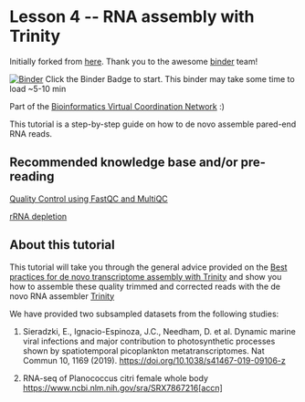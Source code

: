 # Lesson 4 -- RNA assembly with Trinity

Initially forked from [here](https://github.com/binder-examples/conda). Thank you to the awesome [binder](https://mybinder.org/) team!

[![Binder](https://mybinder.org/badge_logo.svg)](https://mybinder.org/v2/gh/alexismarshall/bvcn-binder-trinity/master?urlpath=lab)
Click the Binder Badge to start. This binder may take some time to load ~5-10 min

Part of the [Bioinformatics Virtual Coordination Network](https://biovcnet.github.io/) :)

This tutorial is a step-by-step guide on how to de novo assemble pared-end RNA reads.   

## Recommended knowledge base and/or pre-reading

[Quality Control using FastQC and MultiQC](https://github.com/biovcnet/biovcnet.github.io/wiki/TOPIC%3A-Transcriptomics#lesson-2----rrna-depletion-wet-lab-and-in-silico)

[rRNA depletion](https://github.com/biovcnet/biovcnet.github.io/wiki/TOPIC%3A-Transcriptomics#lesson-2----rrna-depletion-wet-lab-and-in-silico)

## About this tutorial 
This tutorial will take you through the general advice provided on the [Best practices for de novo transcriptome assembly with Trinity](https://informatics.fas.harvard.edu/best-practices-for-de-novo-transcriptome-assembly-with-trinity.html) and show you how to assemble these quality trimmed and corrected reads with the de novo RNA assembler [Trinity](https://github.com/trinityrnaseq/trinityrnaseq/wiki)

We have provided two subsampled datasets from the following studies:
1. Sieradzki, E., Ignacio-Espinoza, J.C., Needham, D. et al. Dynamic marine viral infections and major contribution to photosynthetic processes shown by spatiotemporal picoplankton metatranscriptomes. Nat Commun 10, 1169 (2019). https://doi.org/10.1038/s41467-019-09106-z

2. RNA-seq of Planococcus citri female whole body https://www.ncbi.nlm.nih.gov/sra/SRX7867216[accn]

